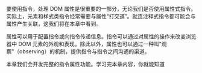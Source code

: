 要使用指令，处理 DOM 属性是很重要的一部分，无论我们是否使用属性式指令。实际上，元素和样式类指令经常需要与属性“打交道”。就连注释式指令都可能会与属性产生关联，这我们将在本章中看到。

属性可以用于配置指令或向指令传递信息。指令可以通过对属性的操作来改变浏览器中 DOM 元素的外观和表现。除此以外，属性也可以通过一种叫"观察"（observing）的机制，提供指令与指令之间沟通的渠道。

本章我们会开发完整的指令属性功能。学习完本章内容，你就能知道 

